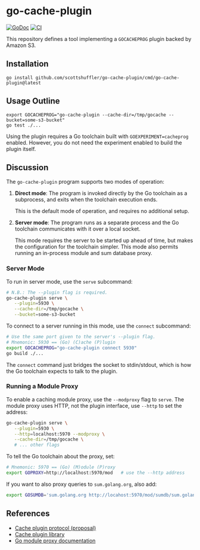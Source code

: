 # go-cache-plugin

[![GoDoc](https://img.shields.io/static/v1?label=godoc&message=reference&color=lightgrey)](https://pkg.go.dev/github.com/scottshuffler/go-cache-plugin)
[![CI](https://github.com/scottshuffler/go-cache-plugin/actions/workflows/go-presubmit.yml/badge.svg?event=push&branch=main)](https://github.com/scottshuffler/go-cache-plugin/actions/workflows/go-presubmit.yml)

This repository defines a tool implementing a `GOCACHEPROG` plugin backed by Amazon S3.

## Installation

```shell
go install github.com/scottshuffler/go-cache-plugin/cmd/go-cache-plugin@latest
```

## Usage Outline

```shell
export GOCACHEPROG="go-cache-plugin --cache-dir=/tmp/gocache --bucket=some-s3-bucket"
go test ./...
```

Using the plugin requires a Go toolchain built with `GOEXPERIMENT=cacheprog` enabled.
However, you do not need the experiment enabled to build the plugin itself.

## Discussion

The `go-cache-plugin` program supports two modes of operation:

1. **Direct mode**: The program is invoked directly by the Go toolchain as a
   subprocess, and exits when the toolchain execution ends.

   This is the default mode of operation, and requires no additional setup.

2. **Server mode**: The program runs as a separate process and the Go toolchain
   communicates with it over a local socket.

   This mode requires the server to be started up ahead of time, but makes the
   configuration for the toolchain simpler. This mode also permits running an
   in-process module and sum database proxy.

### Server Mode

To run in server mode, use the `serve` subcommand:

```sh
# N.B.: The --plugin flag is required.
go-cache-plugin serve \
   --plugin=5930 \
   --cache-dir=/tmp/gocache \
   --bucket=some-s3-bucket
```

To connect to a server running in this mode, use the `connect` subcommand:

```sh
# Use the same port given to the server's --plugin flag.
# Mnemonic: 5930 == (Go) (C)ache (P)lugin
export GOCACHEPROG="go-cache-plugin connect 5930"
go build ./...
```

The `connect` command just bridges the socket to stdin/stdout, which is how the
Go toolchain expects to talk to the plugin.

### Running a Module Proxy

To enable a caching module proxy, use the `--modproxy` flag to `serve`.  The
module proxy uses HTTP, not the plugin interface, use `--http` to set the address:

```sh
go-cache-plugin serve \
   --plugin=5930 \
   --http=localhost:5970 --modproxy \
   --cache-dir=/tmp/gocache \
   # ... other flags
```

To tell the Go toolchain about the proxy, set:

```sh
# Mnemonic: 5970 == (Go) (M)odule (P)roxy
export GOPROXY=http://localhost:5970/mod   # use the --http address
```

If you want to also proxy queries to `sum.golang.org`, also add:

```sh
export GOSUMDB='sum.golang.org http://locahost:5970/mod/sumdb/sum.golang.org'
```

## References

- [Cache plugin protocol (proposal)](https://github.com/golang/go/issues/59719)
- [Cache plugin library](https://github.com/creachadair/gocache)
- [Go module proxy documentation](https://proxy.golang.org)
